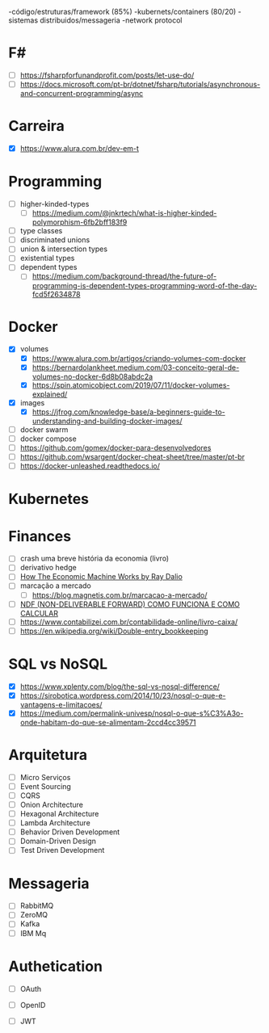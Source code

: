 -código/estruturas/framework (85%)
-kubernets/containers (80/20)
-sistemas distribuidos/messageria
-network protocol



#  F#

- [ ] https://fsharpforfunandprofit.com/posts/let-use-do/
- [ ] https://docs.microsoft.com/pt-br/dotnet/fsharp/tutorials/asynchronous-and-concurrent-programming/async

# Carreira
- [x] https://www.alura.com.br/dev-em-t

# Programming 

- [ ] higher-kinded-types
  - [ ] https://medium.com/@jnkrtech/what-is-higher-kinded-polymorphism-6fb2bff183f9
- [ ] type classes
- [ ] discriminated unions
- [ ] union & intersection types
- [ ] existential types
- [ ] dependent types
  - [ ] https://medium.com/background-thread/the-future-of-programming-is-dependent-types-programming-word-of-the-day-fcd5f2634878

# Docker

- [x] volumes
  - [x] https://www.alura.com.br/artigos/criando-volumes-com-docker
  - [x] https://bernardolankheet.medium.com/03-conceito-geral-de-volumes-no-docker-6d8b08abdc2a
  - [x] https://spin.atomicobject.com/2019/07/11/docker-volumes-explained/
- [x] images
  - [x] https://jfrog.com/knowledge-base/a-beginners-guide-to-understanding-and-building-docker-images/
- [ ] docker swarm
- [ ] docker compose
- [ ] https://github.com/gomex/docker-para-desenvolvedores
- [ ] https://github.com/wsargent/docker-cheat-sheet/tree/master/pt-br
- [ ] https://docker-unleashed.readthedocs.io/

# Kubernetes

# Finances

- [ ] crash uma breve história da economia (livro)
- [ ] derivativo hedge
- [ ] [How The Economic Machine Works by Ray Dalio](https://www.youtube.com/watch?v=PHe0bXAIuk0)
- [ ] marcação a mercado
  - [ ] https://blog.magnetis.com.br/marcacao-a-mercado/
- [ ] [NDF (NON-DELIVERABLE FORWARD) COMO FUNCIONA E COMO CALCULAR](https://www.calcbank.com.br/blog/ndf-non-deliverable-forward-como-funciona-e-como-calcular/)
- [ ] https://www.contabilizei.com.br/contabilidade-online/livro-caixa/
- [ ] https://en.wikipedia.org/wiki/Double-entry_bookkeeping

# SQL vs NoSQL

- [x] https://www.xplenty.com/blog/the-sql-vs-nosql-difference/
- [x] https://sirobotica.wordpress.com/2014/10/23/nosql-o-que-e-vantagens-e-limitacoes/
- [x] https://medium.com/permalink-univesp/nosql-o-que-s%C3%A3o-onde-habitam-do-que-se-alimentam-2ccd4cc39571

# Arquitetura

- [ ] Micro Serviços
- [ ] Event Sourcing
- [ ] CQRS
- [ ] Onion Architecture
- [ ] Hexagonal Architecture
- [ ] Lambda Architecture
- [ ] Behavior Driven Development
- [ ] Domain-Driven Design
- [ ] Test Driven Development

# Messageria
- [ ] RabbitMQ
- [ ] ZeroMQ
- [ ] Kafka
- [ ] IBM Mq

# Authetication

- [ ] OAuth
- [ ] OpenID
- [ ] JWT


